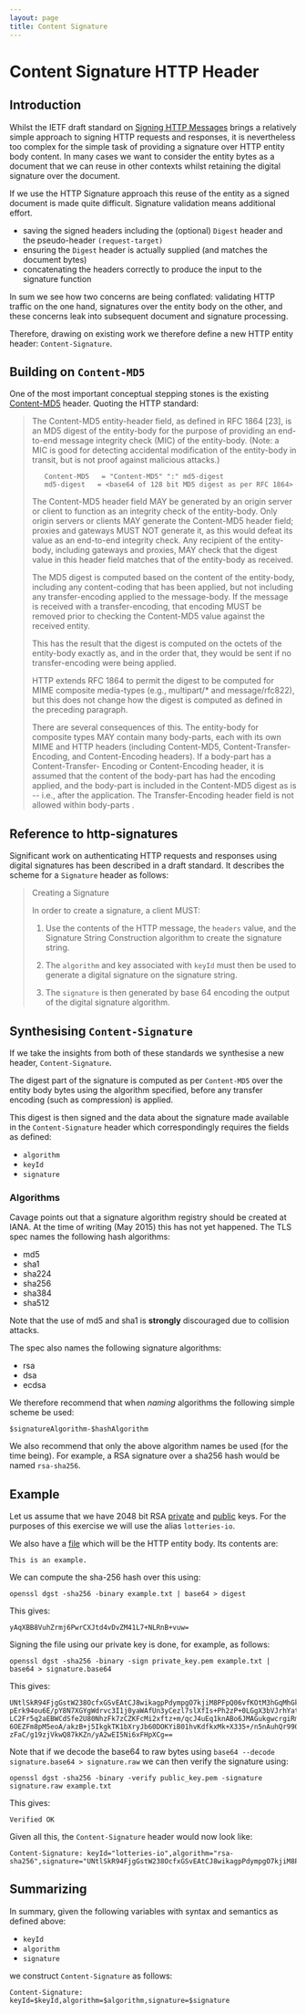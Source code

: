 ```yaml
---
layout: page
title: Content Signature
---
```


# Content Signature HTTP Header

## Introduction

Whilst the IETF draft standard on [Signing HTTP Messages](http://tools.ietf.org/html/draft-cavage-http-signatures-04) brings a relatively simple approach to signing HTTP requests and responses, it is nevertheless too complex for the simple task of providing a signature over HTTP entity body content. In many cases we want to consider the entity bytes as a document that we can reuse in other contexts whilst retaining the digital signature over the document.

If we use the HTTP Signature approach this reuse of the entity as a signed document is made quite difficult. Signature validation means additional effort.

* saving the signed headers including the (optional) `Digest` header and the pseudo-header `(request-target)`
* ensuring the `Digest` header is actually supplied (and matches the document bytes)
* concatenating the headers correctly to produce the input to the signature function

In sum we see how two concerns are being conflated: validating HTTP traffic on the one hand, signatures over the entity body on the other, and these concerns leak into subsequent document and signature processing.

Therefore, drawing on existing work we therefore define a new HTTP entity header: `Content-Signature`.

## Building on `Content-MD5`

One of the most important conceptual stepping stones is the existing [Content-MD5](http://www.w3.org/Protocols/rfc2616/rfc2616-sec14.html#sec14.15) header. Quoting the HTTP standard:

> The Content-MD5 entity-header field, as defined in RFC 1864 [23], is an MD5 digest of the entity-body for the purpose of providing an end-to-end message integrity check (MIC) of the entity-body. (Note: a MIC is good for detecting accidental modification of the entity-body in transit, but is not proof against malicious attacks.)
>
>        Content-MD5   = "Content-MD5" ":" md5-digest
>        md5-digest   = <base64 of 128 bit MD5 digest as per RFC 1864>
>
>The Content-MD5 header field MAY be generated by an origin server or client to function as an integrity check of the entity-body. Only origin servers or clients MAY generate the Content-MD5 header field; proxies and gateways MUST NOT generate it, as this would defeat its value as an end-to-end integrity check. Any recipient of the entity- body, including gateways and proxies, MAY check that the digest value in this header field matches that of the entity-body as received.
>
>The MD5 digest is computed based on the content of the entity-body, including any content-coding that has been applied, but not including any transfer-encoding applied to the message-body. If the message is received with a transfer-encoding, that encoding MUST be removed prior to checking the Content-MD5 value against the received entity.
>
>This has the result that the digest is computed on the octets of the entity-body exactly as, and in the order that, they would be sent if no transfer-encoding were being applied.
>
>HTTP extends RFC 1864 to permit the digest to be computed for MIME composite media-types (e.g., multipart/* and message/rfc822), but this does not change how the digest is computed as defined in the preceding paragraph.
>
>There are several consequences of this. The entity-body for composite types MAY contain many body-parts, each with its own MIME and HTTP headers (including Content-MD5, Content-Transfer-Encoding, and Content-Encoding headers). If a body-part has a Content-Transfer- Encoding or Content-Encoding header, it is assumed that the content of the body-part has had the encoding applied, and the body-part is included in the Content-MD5 digest as is -- i.e., after the application. The Transfer-Encoding header field is not allowed within body-parts .

## Reference to http-signatures

Significant work on authenticating HTTP requests and responses using digital signatures has been described in a draft standard. It describes the scheme for a `Signature` header as follows:

>Creating a Signature
>
>
>   In order to create a signature, a client MUST:
>
>   1.  Use the contents of the HTTP message, the `headers` value, and
>       the Signature String Construction algorithm to create the
>       signature string.
>
>   2.  The `algorithm` and key associated with `keyId` must then be used
>       to generate a digital signature on the signature string.
>
>   3.  The `signature` is then generated by base 64 encoding the output
>       of the digital signature algorithm.

## Synthesising `Content-Signature`

If we take the insights from both of these standards we synthesise a new header, `Content-Signature`.

The digest part of the signature is computed as per `Content-MD5` over the entity body bytes using the algorithm specified, before any transfer encoding (such as compression) is applied.

This digest is then signed and the data about the signature made available in the `Content-Signature` header which correspondingly requires the fields as defined:

* `algorithm`
* `keyId`
* `signature`

### Algorithms

Cavage points out that a signature algorithm registry should be created at IANA. At the time of writing (May 2015) this has not yet happened. The TLS spec names the following hash algorithms:

* md5
* sha1
* sha224
* sha256
* sha384
* sha512

Note that the use of md5 and sha1 is **strongly** discouraged due to collision attacks.

The spec also names the following signature algorithms:

* rsa
* dsa
* ecdsa

We therefore recommend that when *naming* algorithms the following simple scheme be used:

```
$signatureAlgorithm-$hashAlgorithm
```

We also recommend that only the above algorithm names be used (for the time being). For example, a RSA signature over a sha256 hash would be named `rsa-sha256`.

## Example

Let us assume that we have 2048 bit RSA [private](private_key.pem) and [public](public_key.pem) keys. For the purposes of this exercise we will use the alias `lotteries-io`.

We also have a [file](example.txt) which will be the HTTP entity body. Its contents are:

```
This is an example.
```

We can compute the sha-256 hash over this using:
```
openssl dgst -sha256 -binary example.txt | base64 > digest
```

This gives:

```
yAqXBB8VuhZrmj6PwrCXJtd4vDvZM41L7+NLRnB+vuw=
```

Signing the file using our private key is done, for example, as follows:

```
openssl dgst -sha256 -binary -sign private_key.pem example.txt | base64 > signature.base64
```

This gives:
```
UNtlSkR94FjgGstW238OcfxGSvEAtCJ8wikagpPdympgO7kjiM8PFpQ06vfKOtM3hGqMhGkrEI85
pErk94ou6E/pY8N7XGYgWdrvc3I1j0yaWAfUn3yCezl7slXfIs+Ph2zP+0LGgX3bVJrhYat+65bH
LC2Fr5q2aEBWCdSfe2U80NhzFk7zCZKFcMi2xftz+m/qcJ4uEq1knABo6JMAGukgwcrgiRmu+sBD
6OEZFm8pM5eoA/akzB+j5IkgkTK1bXryJb60DOKYiB01hvKdfkxMk+X335+/n5nAuhQr990dg3mw
zFaC/g19zjVkwQ87kKZn/yA2wEI5Ni6xFHpXCg==
```

Note that if we decode the base64 to raw bytes using `base64 --decode signature.base64 > signature.raw` we can then verify the signature using:

```
openssl dgst -sha256 -binary -verify public_key.pem -signature signature.raw example.txt
```

This gives:

```
Verified OK
```

Given all this, the `Content-Signature` header would now look like:

```
Content-Signature: keyId="lotteries-io",algorithm="rsa-sha256",signature="UNtlSkR94FjgGstW238OcfxGSvEAtCJ8wikagpPdympgO7kjiM8PFpQ06vfKOtM3hGqMhGkrEI85pErk94ou6E/pY8N7XGYgWdrvc3I1j0yaWAfUn3yCezl7slXfIs+Ph2zP+0LGgX3bVJrhYat+65bHLC2Fr5q2aEBWCdSfe2U80NhzFk7zCZKFcMi2xftz+m/qcJ4uEq1knABo6JMAGukgwcrgiRmu+sBD6OEZFm8pM5eoA/akzB+j5IkgkTK1bXryJb60DOKYiB01hvKdfkxMk+X335+/n5nAuhQr990dg3mwzFaC/g19zjVkwQ87kKZn/yA2wEI5Ni6xFHpXCg=="
```

## Summarizing

In summary, given the following variables with syntax and semantics as defined above:

* `keyId`
* `algorithm`
* `signature`

we construct `Content-Signature` as follows:

```
Content-Signature: keyId=$keyId,algorithm=$algorithm,signature=$signature
```
